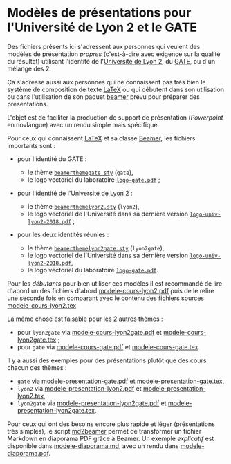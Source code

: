 # Modèles de présentations pour l'Université de Lyon 2 et le GATE

Des fichiers présents ici s'adressent aux personnes qui veulent des modèles de
présentation *propres* (c'est-à-dire avec exigence sur la qualité du résultat)
utilisant l'identité de l'[Université de Lyon 2](https://www.univ-lyon2.fr), du
[GATE](https://www.gate.cnrs.fr), ou d'un mélange des 2.

Ça s'adresse aussi aux personnes qui ne connaissent pas très bien le système
de composition de texte [LaTeX](https://www.latex-project.org) ou qui débutent
dans son utilisation ou dans l'utilisation de son paquet
[beamer](https://github.com/josephwright/beamer) prévu pour préparer des
présentations.

L'objet est de faciliter la production de support de présentation
(*Powerpoint* en novlangue) avec un rendu simple mais spécifique.

Pour ceux qui connaissent [LaTeX](http://www.latex-project.org) et sa classe
[Beamer](https://github.com/josephwright/beamer), les fichiers importants sont :

- pour l'identité du GATE :
    - le thème [`beamerthemegate.sty`](etc/beamerthemegate.sty) (`gate`),
    - le logo vectoriel du laboratoire [`logo-gate.pdf`](img/logo-gate.pdf) ;
    
- pour l'identité de l'Université de Lyon 2 :
    - le thème [`beamerthemelyon2.sty`](etc/beamerthemelyon2.sty) (`lyon2`),
    - le logo vectoriel de l'Université dans sa dernière version [`logo-univ-lyon2-2018.pdf`](img/logo-univ-lyon2-2018.pdf) ;

- pour les deux identités réunies :
    - le thème [`beamerthemelyon2gate.sty`](etc/beamerthemelyon2gate.sty) (`lyon2gate`),
    - le logo vectoriel de l'Université dans sa dernière version [`logo-univ-lyon2-2018.pdf`](img/logo-univ-lyon2-2018.pdf),
    - le logo vectoriel du laboratoire [`logo-gate.pdf`](img/logo-gate.pdf).

Pour les *débutants* pour bien utiliser ces modèles il est recommandé de lire
d'abord un des fichiers d'abord
[modele-cours-lyon2.pdf](modele-cours-lyon2.pdf) puis de le relire une seconde
fois en comparant avec le contenu des fichiers sources
[modele-cours-lyon2.tex](modele-cours-lyon2.tex).

La même chose est faisable pour les 2 autres thèmes :

- pour `lyon2gate` via
  [modele-cours-lyon2gate.pdf](modele-cours-lyon2gate.pdf) et
  [modele-cours-lyon2gate.tex](modele-cours-lyon2gate.tex) ;
- pour `gate` via [modele-cours-gate.pdf](modele-cours-gate.pdf) et
  [modele-cours-gate.tex](modele-cours-gate.tex).

Il y a aussi des exemples pour des présentations plutôt que des cours chacun
des thèmes :

- `gate` via [modele-presentation-gate.pdf](modele-presentation-gate.pdf) et
  [modele-presentation-gate.tex](modele-presentation-gate.tex),
- `lyon2` via [modele-presentation-lyon2.pdf](modele-presentation-lyon2.pdf)
  et [modele-presentation-lyon2.tex](modele-presentation-lyon2.tex),
- `lyon2gate` via
  [modele-presentation-lyon2gate.pdf](modele-presentation-lyon2gate.pdf) et
  [modele-presentation-lyon2gate.tex](modele-presentation-lyon2gate.tex).

Pour ceux qui ont des besoins encore plus rapide et léger (présentations très
simples), le script [md2beamer](bin/md2beamer) permet de transformer un
fichier Markdown en diaporama PDF grâce à Beamer. Un exemple *explicatif* est
disponible dans [modele-diaporama.md](modele-diaporama.md), avec un rendu dans
[modele-diaporama.pdf](modele-diaporama.pdf).
